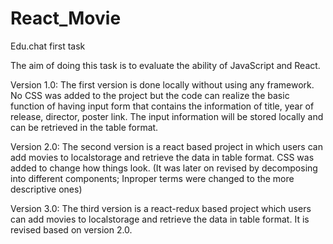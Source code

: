 # React_Movie
Edu.chat first task

The aim of doing this task is to evaluate the ability of JavaScript and React. 

Version 1.0:
  The first version is done locally without using any framework. No CSS was added to the project but the code can realize the basic function of having input form that contains the information of title, year of release, director, poster link. The input information will be stored locally and can be retrieved in the table format. 
  
Version 2.0: 
  The second version is a react based project in which users can add movies to localstorage and retrieve the data in table format. CSS was added to change how things look. (It was later on revised by decomposing into different components; Inproper terms were changed to the more descriptive ones)
  
Version 3.0:
  The third version is a react-redux based project which users can add movies to localstorage and retrieve the data in table format. It is revised based on version 2.0. 

